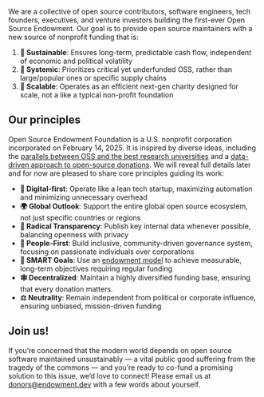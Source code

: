 <script src="posthog.js"></script>
<script src="openpanel.js"></script><script src="https://openpanel.dev/op1.js" defer async></script>
We are a collective of open source contributors, software engineers, tech founders, executives, and venture investors building the first-ever Open Source Endowment. Our goal is to provide open source maintainers with a new source of nonprofit funding that is:

1. **🌱 Sustainable**: Ensures long-term, predictable cash flow, independent of economic and political volatility
2. **🔗 Systemic**: Prioritizes critical yet underfunded OSS, rather than large/popular ones or specific supply chains
3. **🚀 Scalable**: Operates as an efficient next-gen charity designed for scale, not a like a typical non-profit foundation

## Our principles
Open Source Endowment Foundation is a U.S. nonprofit corporation incorporated on February 14, 2025. It is inspired by diverse ideas, including the [parallels between OSS and the best research universities](https://kvinogradov.com/oss-universities) and a [data-driven approach to open-source donations](https://kvinogradov.com/algo-sponsors/). We will reveal full details later and for now are pleased to share core principles guiding its work:

* **🤖 Digital-first**: Operate like a lean tech startup, maximizing automation and minimizing unnecessary overhead
* **🌍 Global Outlook**: Support the entire global open source ecosystem, not just specific countries or regions
* **🔎 Radical Transparency**: Publish key internal data whenever possible, balancing openness with privacy
* **👥 People-First**: Build inclusive, community-driven governance system, focusing on passionate individuals over corporations
* **🧠 SMART Goals**: Use an [endowment model](https://en.wikipedia.org/wiki/Financial_endowment) to achieve measurable, long-term objectives requiring regular funding
* **🕸️ Decentralized**: Maintain a highly diversified funding base, ensuring that every donation matters.
* **⚖️ Neutrality**: Remain independent from political or corporate influence, ensuring unbiased, mission-driven funding

## Join us!
If you’re concerned that the modern world depends on open source software maintained unsustainably — a vital public good suffering from the tragedy of the commons — and you’re ready to co-fund a promising solution to this issue, we’d love to connect! Please email us at [donors@endowment.dev](mailto:donors@endowment.dev) with a few words about yourself.
